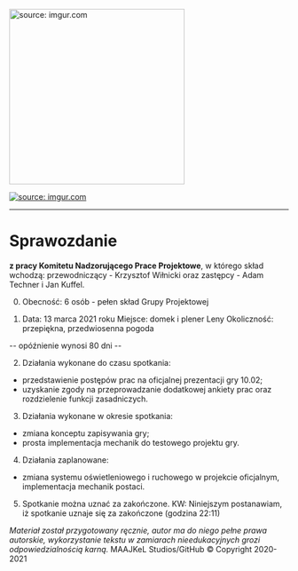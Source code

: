 <a href="https://imgur.com/cGlquD1"><img src="https://i.imgur.com/cGlquD1.png" alt="source: imgur.com" width="316" height="316"></a>

<a href="https://imgur.com/dFrfoUk"><img src="https://i.imgur.com/dFrfoUkm.png" title="source: imgur.com" /></a>

- - - 

# Sprawozdanie

**z pracy Komitetu Nadzorującego Prace Projektowe**, w którego skład wchodzą: przewodniczący - Krzysztof Wiłnicki oraz zastępcy - Adam Techner i Jan Kuffel.

0. Obecność: 6 osób - pełen skład Grupy Projektowej

1. Data: 13 marca 2021 roku
Miejsce: domek i plener Leny
Okoliczność: przepiękna, przedwiosenna pogoda

-- opóźnienie wynosi 80 dni --

2. Działania wykonane do czasu spotkania:
 - przedstawienie postępów prac na oficjalnej prezentacji gry 10.02;
 - uzyskanie zgody na przeprowadzanie dodatkowej ankiety prac oraz rozdzielenie funkcji zasadniczych.
 
3. Działania wykonane w okresie spotkania:
 - zmiana konceptu zapisywania gry;
 - prosta implementacja mechanik do testowego projektu gry.
 
4. Działania zaplanowane:
 - zmiana systemu oświetleniowego i ruchowego w projekcie oficjalnym, implementacja mechanik postaci.
 
5. Spotkanie można uznać za zakończone.
KW: Niniejszym postanawiam, iż spotkanie uznaje się za zakończone (godzina 22:11)

*Materiał został przygotowany ręcznie, autor ma do niego pełne prawa autorskie, wykorzystanie tekstu w zamiarach nieedukacyjnych grozi odpowiedzialnością karną.*
 MAAJKeL Studios/GitHub © Copyright 2020-2021